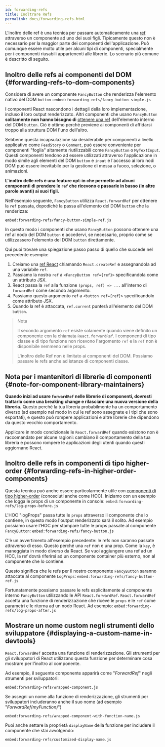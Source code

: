 ```yaml
---
id: forwarding-refs
title: Inoltrare Refs
permalink: docs/forwarding-refs.html
---
```


L'inoltro delle ref è una tecnica per passare automaticamente una [ref](/docs/refs-and-the-dom.html) attraverso un componente ad uno dei suoi figli. Tipicamente questo non è necessario per la maggior parte dei componenti dell'applicazione. Può comunque essere molto utile per alcuni tipi di componenti, specialmente per i componenti riusabili appartenenti alle librerie. Lo scenario più comune è descritto di seguito.

## Inoltro delle refs ai componenti del DOM {#forwarding-refs-to-dom-components}

Considera di avere un componente `FancyButton` che renderizza l'elemento nativo del DOM `button`
:`embed:forwarding-refs/fancy-button-simple.js`

I componenti React nascondono i dettagli della loro implementazione, incluso il loro output renderizzato. Altri componenti che usano `FancyButton` **solitamente non hanno bisogno di** [ottenere una ref](/docs/refs-and-the-dom.html) dell'elemento interno del DOM `button`. Ciò è ottimo perché previene ai componenti di affidarsi troppo alla struttura DOM l'uno dell'altro.

Sebbene questa incapsulazione sia desiderabile per componenti a livello applicativo come `FeedStory` o `Comment`, può essere conveniente per componenti "foglia" altamente riutilizzabili come `FancyButton` o `MyTextInput`. Questi componenti tendono ad essere utilizzati attraverso l'applicazione in modo simile agli elementi del DOM `button` e `input` e l'accesso ai loro nodi DOM può essere inevitabile per la gestione di messa a fuoco, selezione, o animazioni. 

**L'inoltro delle refs è una feature opt-in che permette ad alcuni componenti di prendere le `ref` che ricevono e passarle in basso (in altre parole avanti) ai suoi figli.**

Nell'esempio seguente, `FancyButton` utilizza `React.forwardRef` per ottenere la `ref` passata, dopodiché la passa all'elemento del DOM `button` che la renderizza:

`embed:forwarding-refs/fancy-button-simple-ref.js`

In questo modo i componenti che usano `FancyButton` possono ottenere una ref al nodo del DOM `button` e accedervi, se necessario, proprio come se utilizzassero l'elemento del DOM `button` direttamente.

Qui puoi trovare una spiegazione passo passo di quello che succede nel precedente esempio:

1. Creiamo una [ref React](/docs/refs-and-the-dom.html) chiamando `React.createRef` e assegnandola ad una variabile `ref`.
2. Passiamo la nostra `ref` a `<FancyButton ref={ref}>` specificandola come un attributo JSX.
3. React passa la `ref` alla funzione `(props, ref) => ...` all'interno di `forwardRef` come secondo argomento.
4. Passiamo questo argomento `ref` a `<button ref={ref}>` specificandolo come attributo JSX.
5. Quando la ref è attaccata, `ref.current` punterà all'elemento del DOM `button`.

>Nota
>
> Il secondo argomento `ref` esiste solamente quando viene definito un componente con la chiamata `React.forwardRef`. I componenti di tipo classe e di tipo funzione non ricevono l'argomento `ref` e la `ref` non è disponibile nemmeno nelle props.
>
> L'inoltro delle Ref non è limitato ai componenti del DOM. Possiamo passare le refs anche ad istanze di componenti classe.

## Nota per i mantenitori di librerie di componenti {#note-for-component-library-maintainers}

**Quando inizi ad usare `forwardRef` nelle librerie di componenti, dovresti trattarlo come una breaking change e rilasciare una nuova versione della libreria.** Questo perché la tua libreria probabilmente ha un comportamento diverso (ad esempio nel modo in cui le ref sono assegnate e i tipi che sono esportati), e questo può rompere applicazioni e altre librerie che dipendono da questo vecchio comportamento.

Applicare in modo condizionale le `React.forwardRef` quando esistono non è raccomandato per alcune ragioni: cambiano il comportamento della tua libreria e possono rompere le applicazioni degli utenti quando questi aggiornano React.

## Inoltro delle refs in componenti di tipo higher-order {#forwarding-refs-in-higher-order-components}

Questa tecnica può anche essere particolarmente utile con [componenti di tipo higher-order](/docs/higher-order-components.html) (conosciuti anche come HOC). Iniziamo con un esempio che logga le props di un componente in console:
`embed:forwarding-refs/log-props-before.js`

L'HOC "logProps" passa tutte le `props` attraverso il componente che lo contiene, in questo modo l'output renderizzato sarà il solito. Ad esempio possiamo usare l'HOC per stampare tutte le props passate al componente `FancyButton`:
`embed:forwarding-refs/fancy-button.js`

C'è un avvertimento all'esempio precedente: le refs non saranno passate attraverso di esso. Questo perché una `ref` non è una prop. Come la `key`, è maneggiata in modo diverso da React. Se vuoi aggiungere una ref ad un HOC, la ref dovrà riferirsi ad un componente container più esterno, non al componente che lo contiene.

Questo significa che le refs per il nostro componente `FancyButton` saranno attaccate al componente `LogProps`:
`embed:forwarding-refs/fancy-button-ref.js`

Fortunatamente possiamo passare le refs esplicitamente al componente interno `FancyButton` utilizzando le API `React.forwardRef`. `React.forwardRef` accetta una funzione di renderizzazione che riceve le `props` e le `ref` come parametri e le ritorna ad un nodo React. Ad esempio:
`embed:forwarding-refs/log-props-after.js`

## Mostrare un nome custom negli strumenti dello sviluppatore {#displaying-a-custom-name-in-devtools}

`React.forwardRef` accetta una funzione di renderizzazione. Gli strumenti per gli sviluppatori di React utilizzano questa funzione per determinare cosa mostrare per l'inoltro al componente.

Ad esempio, il seguente componente apparirà come "*ForwardRef*" negli strumenti per sviluppatori:

`embed:forwarding-refs/wrapped-component.js`

Se assegni un nome alla funzione di renderizzazione, gli strumenti per sviluppatori includeranno anche il suo nome (ad esempio "*ForwardRef(myFunction)*")

`embed:forwarding-refs/wrapped-component-with-function-name.js`

Puoi anche settare la proprietà `displayName` della funzione per includere il componente che stai avvolgendo:

`embed:forwarding-refs/customized-display-name.js`
